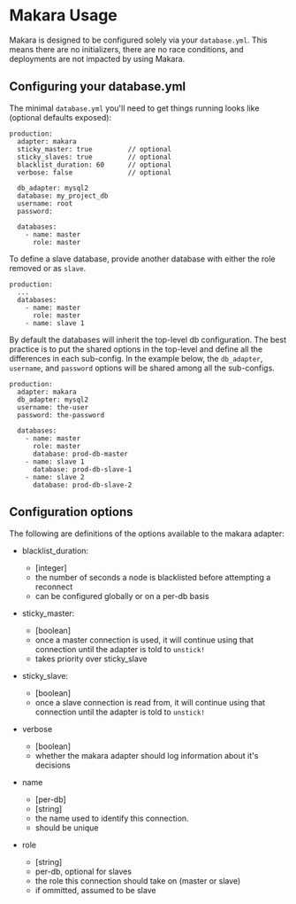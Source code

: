 # Makara Usage

Makara is designed to be configured solely via your `database.yml`. This means there are no initializers, there are no race conditions, and deployments are not impacted by using Makara.

## Configuring your database.yml

The minimal `database.yml` you'll need to get things running looks like (optional defaults exposed):

    production:
      adapter: makara
      sticky_master: true         // optional
      sticky_slaves: true         // optional
      blacklist_duration: 60      // optional
      verbose: false              // optional

      db_adapter: mysql2
      database: my_project_db
      username: root
      password: 

      databases:
        - name: master
          role: master

To define a slave database, provide another database with either the role removed or as `slave`.

    production:
      ...
      databases:
        - name: master
          role: master
        - name: slave 1

By default the databases will inherit the top-level db configuration. The best practice is to put the shared options in the top-level and define all the differences in each sub-config. In the example below, the `db_adapter`, `username`, and `password` options will be shared among all the sub-configs.

    production:
      adapter: makara
      db_adapter: mysql2
      username: the-user
      password: the-password

      databases:
        - name: master
          role: master
          database: prod-db-master
        - name: slave 1
          database: prod-db-slave-1
        - name: slave 2
          database: prod-db-slave-2

## Configuration options

The following are definitions of the options available to the makara adapter:

* blacklist_duration:
  - [integer]
  - the number of seconds a node is blacklisted before attempting a reconnect
  - can be configured globally or on a per-db basis

* sticky_master:
  - [boolean]
  - once a master connection is used, it will continue using that connection until the adapter is told to `unstick!`
  - takes priority over sticky_slave

* sticky_slave:
  - [boolean]
  - once a slave connection is read from, it will continue using that connection until the adapter is told to `unstick!`

* verbose
  - [boolean]
  - whether the makara adapter should log information about it's decisions

* name
  - [per-db]
  - [string]
  - the name used to identify this connection. 
  - should be unique

* role
  - [string]
  - per-db, optional for slaves
  - the role this connection should take on (master or slave)
  - if ommitted, assumed to be slave